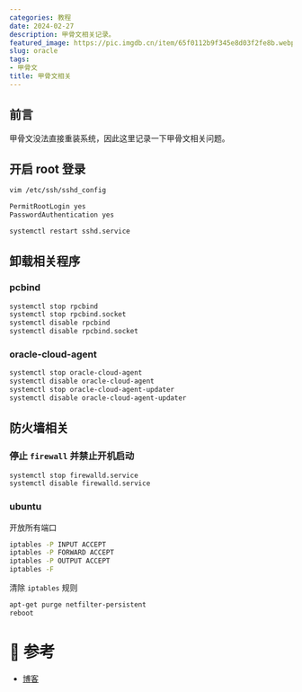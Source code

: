 ```yaml
---
categories: 教程
date: 2024-02-27
description: 甲骨文相关记录。
featured_image: https://pic.imgdb.cn/item/65f0112b9f345e8d03f2fe8b.webp
slug: oracle
tags:
- 甲骨文
title: 甲骨文相关
---
```


## 前言

甲骨文没法直接重装系统，因此这里记录一下甲骨文相关问题。



## 开启 root 登录

```bash
vim /etc/ssh/sshd_config

PermitRootLogin yes
PasswordAuthentication yes

systemctl restart sshd.service
```

## 卸载相关程序

### pcbind

```bash
systemctl stop rpcbind
systemctl stop rpcbind.socket
systemctl disable rpcbind
systemctl disable rpcbind.socket 
```

### oracle-cloud-agent

```bash
systemctl stop oracle-cloud-agent
systemctl disable oracle-cloud-agent
systemctl stop oracle-cloud-agent-updater
systemctl disable oracle-cloud-agent-updater
```

## 防火墙相关

### 停止 `firewall` 并禁止开机启动

```bash
systemctl stop firewalld.service
systemctl disable firewalld.service
```

### ubuntu

开放所有端口

```bash
iptables -P INPUT ACCEPT
iptables -P FORWARD ACCEPT
iptables -P OUTPUT ACCEPT
iptables -F
```

清除 `iptables` 规则

```bash
apt-get purge netfilter-persistent
reboot
```

# 📎 参考

- [博客](https://blog.laoda.de/archives/oracle-always-free-vps)